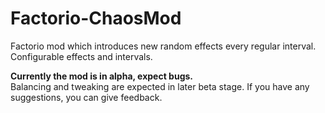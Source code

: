 # Factorio-ChaosMod
<p>
  Factorio mod which introduces new random effects every regular interval.
  Configurable effects and intervals.
<p>
<p>
  <strong>Currently the mod is in alpha, expect bugs.</strong><br>
  Balancing and tweaking are expected in later beta stage.
  If you have any suggestions, you can give feedback.
</p>
